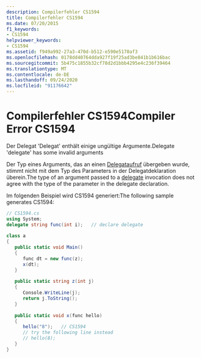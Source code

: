 ```yaml
---
description: Compilerfehler CS1594
title: Compilerfehler CS1594
ms.date: 07/20/2015
f1_keywords:
- CS1594
helpviewer_keywords:
- CS1594
ms.assetid: f949a992-27a3-470d-b512-e590e5170af3
ms.openlocfilehash: 0178dd40764dda927f19f25ad3be841b1b616bac
ms.sourcegitcommit: 5b475c1855b32cf78d2d1bbb4295e4c236f39464
ms.translationtype: MT
ms.contentlocale: de-DE
ms.lasthandoff: 09/24/2020
ms.locfileid: "91176642"
---
```

# <a name="compiler-error-cs1594"></a><span data-ttu-id="27924-103">Compilerfehler CS1594</span><span class="sxs-lookup"><span data-stu-id="27924-103">Compiler Error CS1594</span></span>

<span data-ttu-id="27924-104">Der Delegat 'Delegat' enthält einige ungültige Argumente.</span><span class="sxs-lookup"><span data-stu-id="27924-104">Delegate 'delegate' has some invalid arguments</span></span>  
  
 <span data-ttu-id="27924-105">Der Typ eines Arguments, das an einen [Delegataufruf](../language-reference/builtin-types/reference-types.md) übergeben wurde, stimmt nicht mit dem Typ des Parameters in der Delegatdeklaration überein.</span><span class="sxs-lookup"><span data-stu-id="27924-105">The type of an argument passed to a [delegate](../language-reference/builtin-types/reference-types.md) invocation does not agree with the type of the parameter in the delegate declaration.</span></span>  
  
 <span data-ttu-id="27924-106">Im folgenden Beispiel wird CS1594 generiert:</span><span class="sxs-lookup"><span data-stu-id="27924-106">The following sample generates CS1594:</span></span>  
  
```csharp  
// CS1594.cs  
using System;  
delegate string func(int i);   // declare delegate  
  
class a  
{  
   public static void Main()  
   {  
      func dt = new func(z);  
      x(dt);  
   }  
  
   public static string z(int j)  
   {  
      Console.WriteLine(j);  
      return j.ToString();  
   }  
  
   public static void x(func hello)  
   {  
      hello("8");   // CS1594  
      // try the following line instead  
      // hello(8);  
   }  
}  
```
